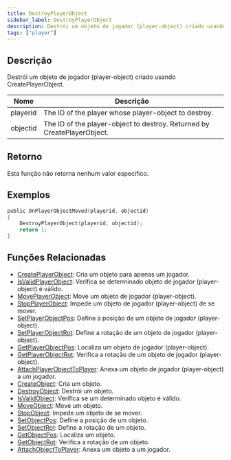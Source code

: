```yaml
---
title: DestroyPlayerObject
sidebar_label: DestroyPlayerObject
description: Destrói um objeto de jogador (player-object) criado usando CreatePlayerObject.
tags: ["player"]
---
```


## Descrição

Destrói um objeto de jogador (player-object) criado usando CreatePlayerObject.

| Nome     | Descrição                                                               |
| -------- | ----------------------------------------------------------------------- |
| playerid | The ID of the player whose player-object to destroy.                    |
| objectid | The ID of the player-object to destroy. Returned by CreatePlayerObject. |

## Retorno

Esta função não retorna nenhum valor específico.

## Exemplos

```c
public OnPlayerObjectMoved(playerid, objectid)
{
    DestroyPlayerObject(playerid, objectid);
    return 1;
}
```

## Funções Relacionadas

- [CreatePlayerObject](CreatePlayerObject): Cria um objeto para apenas um jogador.
- [IsValidPlayerObject](IsValidPlayerObject): Verifica se determinado objeto de jogador (player-object) é válido.
- [MovePlayerObject](MovePlayerObject): Move um objeto de jogador (player-object).
- [StopPlayerObject](StopPlayerObject): Impede um objeto de jogador (player-object) de se mover.
- [SetPlayerObjectPos](SetPlayerObjectPos): Define a posição de um objeto de jogador (player-object).
- [SetPlayerObjectRot](SetPlayerObjectRot): Define a rotação de um objeto de jogador (player-object).
- [GetPlayerObjectPos](GetPlayerObjectPos): Localiza um objeto de jogador (player-object).
- [GetPlayerObjectRot](GetPlayerObjectRot): Verifica a rotação de um objeto de jogador (player-object).
- [AttachPlayerObjectToPlayer](AttachPlayerObjectToPlayer): Anexa um objeto de jogador (player-object) a um jogador.
- [CreateObject](CreateObject): Cria um objeto.
- [DestroyObject](DestroyObject): Destrói um objeto.
- [IsValidObject](IsValidObject): Verifica se um determinado objeto é válido.
- [MoveObject](MoveObject): Move um objeto.
- [StopObject](StopObject): Impede um objeto de se mover.
- [SetObjectPos](SetObjectPos): Define a posição de um objeto.
- [SetObjectRot](SetObjectRot): Define a rotação de um objeto.
- [GetObjectPos](GetObjectPos): Localiza um objeto.
- [GetObjectRot](GetObjectRot): Verifica a rotação de um objeto.
- [AttachObjectToPlayer](AttachObjectToPlayer): Anexa um objeto a um jogador.
